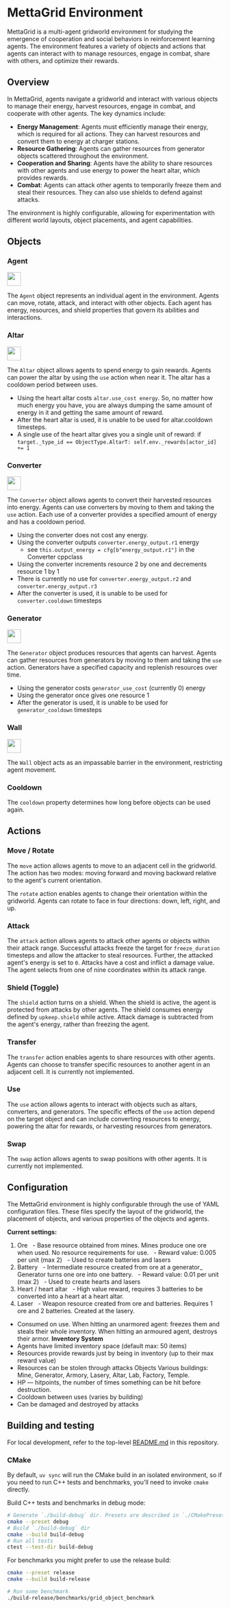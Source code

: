 # MettaGrid Environment

MettaGrid is a multi-agent gridworld environment for studying the emergence of cooperation and social behaviors in reinforcement learning agents. The environment features a variety of objects and actions that agents can interact with to manage resources, engage in combat, share with others, and optimize their rewards.

## Overview

In MettaGrid, agents navigate a gridworld and interact with various objects to manage their energy, harvest resources, engage in combat, and cooperate with other agents. The key dynamics include:

- **Energy Management**: Agents must efficiently manage their energy, which is required for all actions. They can harvest resources and convert them to energy at charger stations.
- **Resource Gathering**: Agents can gather resources from generator objects scattered throughout the environment.
- **Cooperation and Sharing**: Agents have the ability to share resources with other agents and use energy to power the heart altar, which provides rewards.
- **Combat**: Agents can attack other agents to temporarily freeze them and steal their resources. They can also use shields to defend against attacks.

The environment is highly configurable, allowing for experimentation with different world layouts, object placements, and agent capabilities.

## Objects

### Agent

<img src="https://github.com/daveey/Griddly/blob/develop/resources/images/oryx/oryx_tiny_galaxy/tg_sliced/tg_monsters/tg_monsters_astronaut_u1.png?raw=true" width="32"/>

The `Agent` object represents an individual agent in the environment. Agents can move, rotate, attack, and interact with other objects. Each agent has energy, resources, and shield properties that govern its abilities and interactions.

### Altar

<img src="https://github.com/daveey/Griddly/blob/develop/resources/images/oryx/oryx_tiny_galaxy/tg_sliced/tg_items/tg_items_heart_full.png?raw=true" width="32"/>

The `Altar` object allows agents to spend energy to gain rewards. Agents can power the altar by using the `use` action when near it. The altar has a cooldown period between uses.

- Using the heart altar costs `altar.use_cost energy`. So, no matter how much energy you have, you are always dumping the same amount of energy in it and getting the same amount of reward.
- After the heart altar is used, it is unable to be used for altar.cooldown timesteps.
- A single use of the heart altar gives you a single unit of reward:
  if `target._type_id == ObjectType.AltarT:
self.env._rewards[actor_id] += 1`

### Converter

<img src="https://github.com/daveey/Griddly/blob/develop/resources/images/oryx/oryx_tiny_galaxy/tg_sliced/tg_items/tg_items_pda_A.png?raw=true" width="32"/>

The `Converter` object allows agents to convert their harvested resources into energy. Agents can use converters by moving to them and taking the `use` action. Each use of a converter provides a specified amount of energy and has a cooldown period.

- Using the converter does not cost any energy.
- Using the converter outputs `converter.energy_output.r1` energy
  - see `this.output_energy = cfg[b"energy_output.r1"]` in the Converter cppclass
- Using the converter increments resource 2 by one and decrements resource 1 by 1
- There is currently no use for `converter.energy_output.r2` and `converter.energy_output.r3`
- After the converter is used, it is unable to be used for `converter.cooldown` timesteps

### Generator

<img src="https://github.com/daveey/Griddly/blob/develop/resources/images/oryx/oryx_fantasy/ore-0.png?raw=true" width="32"/>

The `Generator` object produces resources that agents can harvest. Agents can gather resources from generators by moving to them and taking the `use` action. Generators have a specified capacity and replenish resources over time.

- Using the generator costs `generator_use_cost` (currently 0) energy
- Using the generator once gives one resource 1
- After the generator is used, it is unable to be used for `generator_cooldown` timesteps

### Wall

<img src="https://github.com/daveey/Griddly/blob/develop/resources/images/oryx/oryx_fantasy/wall2-0.png?raw=true" width="32"/>

The `Wall` object acts as an impassable barrier in the environment, restricting agent movement.

### Cooldown

The `cooldown` property determines how long before objects can be used again.

## Actions

### Move / Rotate

The `move` action allows agents to move to an adjacent cell in the gridworld. The action has two modes: moving forward and moving backward relative to the agent's current orientation.

The `rotate` action enables agents to change their orientation within the gridworld. Agents can rotate to face in four directions: down, left, right, and up.

### Attack

The `attack` action allows agents to attack other agents or objects within their attack range. Successful attacks freeze the target for `freeze_duration` timesteps and allow the attacker to steal resources. Further, the attacked agent's energy is set to `0`. Attacks have a cost and inflict a damage value. The agent selects from one of nine coordinates within its attack range.

### Shield (Toggle)

The `shield` action turns on a shield. When the shield is active, the agent is protected from attacks by other agents. The shield consumes energy defined by `upkeep.shield` while active. Attack damage is subtracted from the agent's energy, rather than freezing the agent.

### Transfer

The `transfer` action enables agents to share resources with other agents. Agents can choose to transfer specific resources to another agent in an adjacent cell. It is currently not implemented.

### Use

The `use` action allows agents to interact with objects such as altars, converters, and generators. The specific effects of the `use` action depend on the target object and can include converting resources to energy, powering the altar for rewards, or harvesting resources from generators.

### Swap

The `swap` action allows agents to swap positions with other agents. It is currently not implemented.

## Configuration

The MettaGrid environment is highly configurable through the use of YAML configuration files. These files specify the layout of the gridworld, the placement of objects, and various properties of the objects and agents.

**Current settings:**

1. Ore
     - Base resource obtained from mines. Mines produce one ore when used. No resource requirements for use.
     - Reward value: 0.005 per unit (max 2)
     - Used to create batteries and lasers
2. Battery
     - Intermediate resource created from ore at a generator_ Generator turns one ore into one battery.
     - Reward value: 0.01 per unit (max 2)
     - Used to create hearts and lasers
3. Heart / heart altar
     - High value reward, requires 3 batteries to be converted into a heart at a heart altar.
4. Laser
     - Weapon resource created from ore and batteries. Requires 1 ore and 2 batteries. Created at the lasery.

- Consumed on use. When hitting an unarmored agent: freezes them and steals their whole inventory. When hitting an armoured agent, destroys their armor.
  **Inventory System**
- Agents have limited inventory space (default max: 50 items)
- Resources provide rewards just by being in inventory (up to their max reward value)
- Resources can be stolen through attacks
  Objects
  Various buildings: Mine, Generator, Armory, Lasery, Altar, Lab, Factory, Temple.
- HP — hitpoints, the number of times something can be hit before destruction.
- Cooldown between uses (varies by building)
- Can be damaged and destroyed by attacks

## Building and testing

For local development, refer to the top-level [README.md](../README.md) in this repository.

### CMake

By default, `uv sync` will run the CMake build in an isolated environment, so if you need to run C++ tests and benchmarks, you'll need to invoke `cmake` directly.

Build C++ tests and benchmarks in debug mode:

```sh
# Generate `./build-debug` dir. Presets are described in `./CMakePresets.json`.
cmake --preset debug
# Build `./build-debug` dir
cmake --build build-debug
# Run all tests
ctest --test-dir build-debug
```

For benchmarks you might prefer to use the release build:

```sh
cmake --preset release
cmake --build build-release

# Run some benchmark
./build-release/benchmarks/grid_object_benchmark
```
